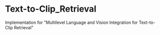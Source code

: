 # Text-to-Clip_Retrieval
Implementation for "Multilevel Language and Vision Integration for Text-to-Clip Retrieval"
